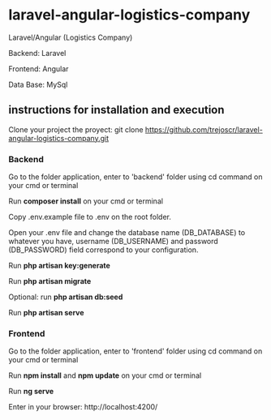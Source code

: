 # laravel-angular-logistics-company

Laravel/Angular (Logistics Company)

Backend: Laravel

Frontend: Angular

Data Base: MySql


## instructions for installation and execution

Clone your project the proyect: git clone https://github.com/trejoscr/laravel-angular-logistics-company.git

### Backend

Go to the folder application, enter to 'backend' folder using cd command on your cmd or terminal

Run **composer install** on your cmd or terminal

Copy .env.example file to .env on the root folder.

Open your .env file and change the database name (DB_DATABASE) to whatever you have, username (DB_USERNAME) and password (DB_PASSWORD) field correspond to your configuration.

Run **php artisan key:generate**

Run **php artisan migrate**

Optional: run **php artisan db:seed**

Run **php artisan serve**

### Frontend

Go to the folder application, enter to 'frontend' folder using cd command on your cmd or terminal

Run **npm install** and **npm update** on your cmd or terminal

Run **ng serve**

Enter in your browser: http://localhost:4200/
